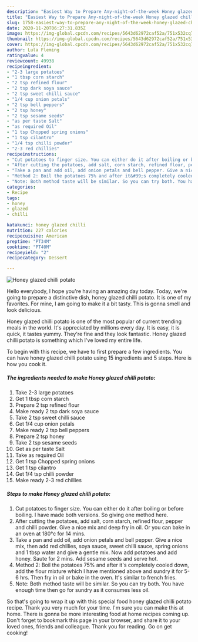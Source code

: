 ```yaml
---
description: "Easiest Way to Prepare Any-night-of-the-week Honey glazed chilli potato"
title: "Easiest Way to Prepare Any-night-of-the-week Honey glazed chilli potato"
slug: 1758-easiest-way-to-prepare-any-night-of-the-week-honey-glazed-chilli-potato
date: 2020-11-20T06:27:31.835Z
image: https://img-global.cpcdn.com/recipes/5643d62972caf52a/751x532cq70/honey-glazed-chilli-potato-recipe-main-photo.jpg
thumbnail: https://img-global.cpcdn.com/recipes/5643d62972caf52a/751x532cq70/honey-glazed-chilli-potato-recipe-main-photo.jpg
cover: https://img-global.cpcdn.com/recipes/5643d62972caf52a/751x532cq70/honey-glazed-chilli-potato-recipe-main-photo.jpg
author: Lula Fleming
ratingvalue: 4
reviewcount: 49938
recipeingredient:
- "2-3 large potatoes"
- "1 tbsp corn starch"
- "2 tsp refined flour"
- "2 tsp dark soya sauce"
- "2 tsp sweet chilli sauce"
- "1/4 cup onion petals"
- "2 tsp bell peppers"
- "2 tsp honey"
- "2 tsp sesame seeds"
- "as per taste Salt"
- "as required Oil"
- "1 tsp Chopped spring onions"
- "1 tsp cilantro"
- "1/4 tsp chilli powder"
- "2-3 red chillies"
recipeinstructions:
- "Cut potatoes to finger size. You can either do it after boiling or before boiling. I have made both versions. So giving one method here."
- "After cutting the potatoes, add salt, corn starch, refined flour, pepper and chilli powder. Give a nice mix and deep fry in oil. Or you can bake in an oven at 180°c for 14 mins."
- "Take a pan and add oil, add onion petals and bell pepper. Give a nice mix, then add red chillies, soya sauce, sweet chilli sauce, spring onions and 1 tbsp water and give a gentle mix. Now add potatoes and add honey. Saute for 2 mins. Add sesame seeds and serve hot."
- "Method 2: Boil the potatoes 75% and after it&#39;s completely cooled down, add the flour mixture which I have mentioned above and sundry it for 5-6 hrs. Then fry in oil or bake in the oven. It&#39;s similar to french fries."
- "Note: Both method taste will be similar. So you can try both. You have enough time then go for sundry as it consumes less oil."
categories:
- Recipe
tags:
- honey
- glazed
- chilli

katakunci: honey glazed chilli 
nutrition: 227 calories
recipecuisine: American
preptime: "PT34M"
cooktime: "PT40M"
recipeyield: "2"
recipecategory: Dessert

---
```



![Honey glazed chilli potato](https://img-global.cpcdn.com/recipes/5643d62972caf52a/751x532cq70/honey-glazed-chilli-potato-recipe-main-photo.jpg)

Hello everybody, I hope you're having an amazing day today. Today, we're going to prepare a distinctive dish, honey glazed chilli potato. It is one of my favorites. For mine, I am going to make it a bit tasty. This is gonna smell and look delicious.



Honey glazed chilli potato is one of the most popular of current trending meals in the world. It's appreciated by millions every day. It is easy, it is quick, it tastes yummy. They're fine and they look fantastic. Honey glazed chilli potato is something which I've loved my entire life.


To begin with this recipe, we have to first prepare a few ingredients. You can have honey glazed chilli potato using 15 ingredients and 5 steps. Here is how you cook it.

<!--inarticleads1-->

##### The ingredients needed to make Honey glazed chilli potato:

1. Take 2-3 large potatoes
1. Get 1 tbsp corn starch
1. Prepare 2 tsp refined flour
1. Make ready 2 tsp dark soya sauce
1. Take 2 tsp sweet chilli sauce
1. Get 1/4 cup onion petals
1. Make ready 2 tsp bell peppers
1. Prepare 2 tsp honey
1. Take 2 tsp sesame seeds
1. Get as per taste Salt
1. Take as required Oil
1. Get 1 tsp Chopped spring onions
1. Get 1 tsp cilantro
1. Get 1/4 tsp chilli powder
1. Make ready 2-3 red chillies




<!--inarticleads2-->

##### Steps to make Honey glazed chilli potato:

1. Cut potatoes to finger size. You can either do it after boiling or before boiling. I have made both versions. So giving one method here.
1. After cutting the potatoes, add salt, corn starch, refined flour, pepper and chilli powder. Give a nice mix and deep fry in oil. Or you can bake in an oven at 180°c for 14 mins.
1. Take a pan and add oil, add onion petals and bell pepper. Give a nice mix, then add red chillies, soya sauce, sweet chilli sauce, spring onions and 1 tbsp water and give a gentle mix. Now add potatoes and add honey. Saute for 2 mins. Add sesame seeds and serve hot.
1. Method 2: Boil the potatoes 75% and after it&#39;s completely cooled down, add the flour mixture which I have mentioned above and sundry it for 5-6 hrs. Then fry in oil or bake in the oven. It&#39;s similar to french fries.
1. Note: Both method taste will be similar. So you can try both. You have enough time then go for sundry as it consumes less oil.




So that's going to wrap it up with this special food honey glazed chilli potato recipe. Thank you very much for your time. I'm sure you can make this at home. There is gonna be more interesting food at home recipes coming up. Don't forget to bookmark this page in your browser, and share it to your loved ones, friends and colleague. Thank you for reading. Go on get cooking!
